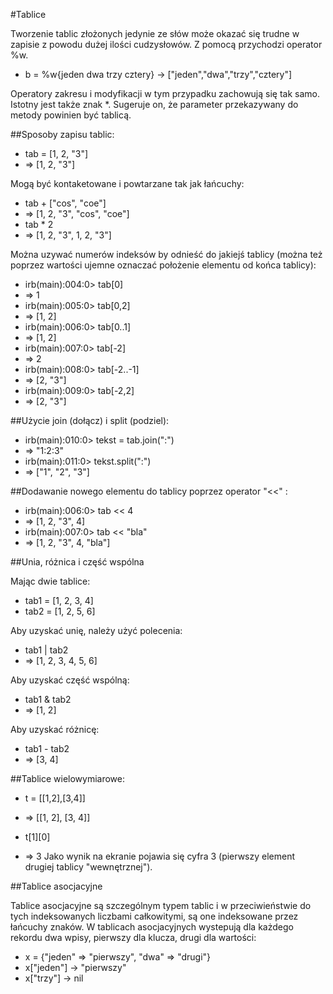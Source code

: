 #Tablice

Tworzenie tablic złożonych jedynie ze słów może okazać się trudne w zapisie z powodu dużej ilości cudzysłowów. Z pomocą przychodzi operator %w.

* b = %w{jeden dwa trzy cztery}	-> ["jeden","dwa","trzy","cztery"]
 
Operatory zakresu i modyfikacji w tym przypadku zachowują się tak samo. Istotny jest także znak *. Sugeruje on, że parameter przekazywany do metody powinien być tablicą.

##Sposoby zapisu tablic:

*  tab = [1, 2, "3"]
* => [1, 2, "3"]

Mogą być kontaketowane i powtarzane tak jak łańcuchy:

*  tab + ["cos", "coe"]
* => [1, 2, "3", "cos", "coe"]
*  tab * 2
* => [1, 2, "3", 1, 2, "3"]

Można uzywać numerów indeksów by odnieść do jakiejś tablicy (można też poprzez wartości ujemne oznaczać położenie elementu od końca tablicy):

* irb(main):004:0> tab[0]
* => 1
* irb(main):005:0> tab[0,2]
* => [1, 2]
* irb(main):006:0> tab[0..1]
* => [1, 2]
* irb(main):007:0> tab[-2]
* => 2
* irb(main):008:0> tab[-2..-1]
* => [2, "3"]
* irb(main):009:0> tab[-2,2]
* => [2, "3"]

##Użycie join (dołącz) i split (podziel):

* irb(main):010:0> tekst = tab.join(":")
* => "1:2:3"
* irb(main):011:0> tekst.split(":")
* => ["1", "2", "3"]

##Dodawanie nowego elementu do tablicy poprzez operator "<<" :

* irb(main):006:0> tab << 4
* => [1, 2, "3", 4]
* irb(main):007:0> tab << "bla"
* => [1, 2, "3", 4, "bla"]

##Unia, różnica i część wspólna

Mając dwie tablice:

* tab1 = [1, 2, 3, 4]
* tab2 = [1, 2, 5, 6]

Aby uzyskać unię, należy użyć polecenia:

* tab1 | tab2
* => [1, 2, 3, 4, 5, 6]

Aby uzyskać część wspólną:

* tab1 & tab2
* => [1, 2]

Aby uzyskać różnicę:

* tab1 - tab2
* => [3, 4]

##Tablice wielowymiarowe:

*  t = [[1,2],[3,4]]
* => [[1, 2], [3, 4]]

*  t[1][0]
* => 3
Jako wynik na ekranie pojawia się cyfra 3 (pierwszy element drugiej tablicy "wewnętrznej").

##Tablice asocjacyjne

Tablice asocjacyjne są szczególnym typem tablic i w przeciwieństwie do tych indeksowanych liczbami całkowitymi, są one indeksowane przez łańcuchy znaków. W tablicach asocjacyjnych wystepują dla każdego rekordu dwa wpisy, pierwszy dla klucza, drugi dla wartości:

* x = {"jeden" => "pierwszy", "dwa" => "drugi"}
* x["jeden"]	-> "pierwszy"
* x["trzy"]	-> nil
